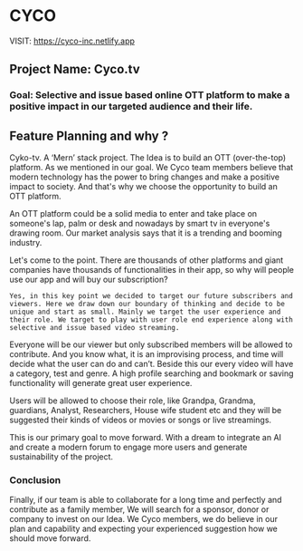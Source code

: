# CYCO
VISIT: https://cyco-inc.netlify.app

## Project Name: Cyco.tv

### Goal: Selective and issue based online OTT platform to make a positive impact in our targeted audience and their life. 

## Feature Planning and why ?
<p>Cyko-tv. A ‘Mern’ stack project. The Idea is to build an OTT (over-the-top) platform. As we mentioned in our goal. We Cyco team members believe that modern technology has the power to bring changes and make a positive impact to society. And that's why we choose the opportunity to build an OTT platform. 

An OTT platform could be a solid media to enter and take place on someone's lap, palm or desk and nowadays by smart tv in everyone's drawing room. Our market analysis says that it is a trending and booming industry. 

Let's come to the point. There are thousands of other platforms and giant companies have thousands of functionalities in their app, so why will people use our app and will buy our subscription? 

	Yes, in this key point we decided to target our future subscribers and viewers. Here we draw down our boundary of thinking and decide to be unique and start as small. Mainly we target the user experience and their role. We target to play with user role end experience along with selective and issue based video streaming. 

Everyone will be our viewer but only subscribed members will be allowed to contribute. And you know what, it is an improvising process, and time will decide what the user can do and can’t. Beside this our every video will have a category, test and genre. A high profile searching and bookmark or saving functionality will generate great user experience. 

Users will be allowed to choose their role, like Grandpa, Grandma, guardians, Analyst, Researchers, House wife student etc and they will be suggested their kinds of videos or movies or songs or live streamings. 


This is our primary goal to move forward. With a dream to integrate an AI and create a modern forum to engage more users and generate sustainability of the project. 
</p>

### Conclusion

<p>
Finally, if our team is able to collaborate for a long time and perfectly and contribute as a family member, We will search for a sponsor, donor or company to invest on our Idea. We Cyco members, we do believe in our plan and capability and expecting your experienced suggestion how we should move forward. 
</p>

